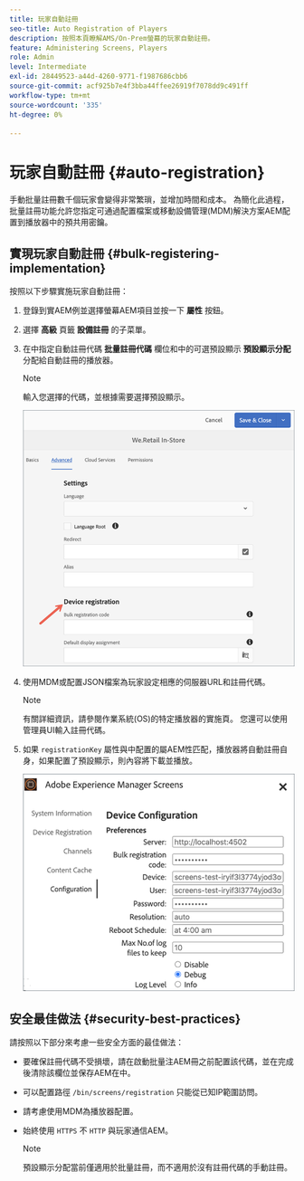 ```yaml
---
title: 玩家自動註冊
seo-title: Auto Registration of Players
description: 按照本頁瞭解AMS/On-Prem螢幕的玩家自動註冊。
feature: Administering Screens, Players
role: Admin
level: Intermediate
exl-id: 28449523-a44d-4260-9771-f1987686cbb6
source-git-commit: acf925b7e4f3bba44ffee26919f7078dd9c491ff
workflow-type: tm+mt
source-wordcount: '335'
ht-degree: 0%

---
```


# 玩家自動註冊 {#auto-registration}

手動批量註冊數千個玩家會變得非常繁瑣，並增加時間和成本。 為簡化此過程，批量註冊功能允許您指定可通過配置檔案或移動設備管理(MDM)解決方案AEM配置到播放器中的預共用密鑰。

## 實現玩家自動註冊 {#bulk-registering-implementation}

按照以下步驟實施玩家自動註冊：

1. 登錄到實AEM例並選擇螢幕AEM項目並按一下 **屬性** 按鈕。
1. 選擇 **高級** 頁籤 **設備註冊** 的子菜單。

1. 在中指定自動註冊代碼 **批量註冊代碼** 欄位和中的可選預設顯示 **預設顯示分配** 分配給自動註冊的播放器。
   >[!NOTE]
   >輸入您選擇的代碼，並根據需要選擇預設顯示。

   ![影像](/help/user-guide/assets/auto-registration/auto-register1.png)
1. 使用MDM或配置JSON檔案為玩家設定相應的伺服器URL和註冊代碼。

   >[!NOTE]
   >有關詳細資訊，請參閱作業系統(OS)的特定播放器的實施頁。 您還可以使用管理員UI輸入註冊代碼。

1. 如果 `registrationKey` 屬性與中配置的屬AEM性匹配，播放器將自動註冊自身，如果配置了預設顯示，則內容將下載並播放。

   ![影像](/help/user-guide/assets/auto-registration/auto-register2.png)

## 安全最佳做法 {#security-best-practices}

請按照以下部分來考慮一些安全方面的最佳做法：

* 要確保註冊代碼不受損壞，請在啟動批量注AEM冊之前配置該代碼，並在完成後清除該欄位並保存AEM在中。

* 可以配置路徑 `/bin/screens/registration` 只能從已知IP範圍訪問。

* 請考慮使用MDM為播放器配置。

* 始終使用 `HTTPS` 不 `HTTP` 與玩家通信AEM。

   >[!NOTE]
   >預設顯示分配當前僅適用於批量註冊，而不適用於沒有註冊代碼的手動註冊。
